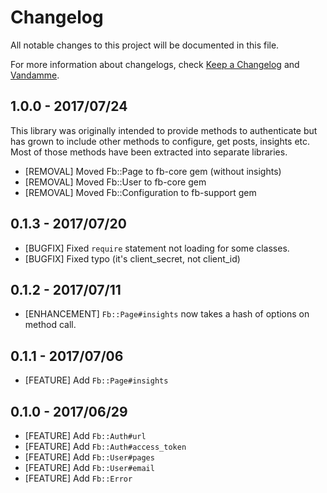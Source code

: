 # Changelog

All notable changes to this project will be documented in this file.

For more information about changelogs, check
[Keep a Changelog](http://keepachangelog.com) and
[Vandamme](http://tech-angels.github.io/vandamme).

## 1.0.0  - 2017/07/24

This library was originally intended to provide methods to authenticate but
has grown to include other methods to configure, get posts, insights etc.
Most of those methods have been extracted into separate libraries.

* [REMOVAL] Moved Fb::Page to fb-core gem (without insights)
* [REMOVAL] Moved Fb::User to fb-core gem
* [REMOVAL] Moved Fb::Configuration to fb-support gem

## 0.1.3  - 2017/07/20

* [BUGFIX] Fixed `require` statement not loading for some classes.
* [BUGFIX] Fixed typo (it's client_secret, not client_id)

## 0.1.2  - 2017/07/11

* [ENHANCEMENT] `Fb::Page#insights` now takes a hash of options on method call.

## 0.1.1  - 2017/07/06

* [FEATURE] Add `Fb::Page#insights`

## 0.1.0  - 2017/06/29

* [FEATURE] Add `Fb::Auth#url`
* [FEATURE] Add `Fb::Auth#access_token`
* [FEATURE] Add `Fb::User#pages`
* [FEATURE] Add `Fb::User#email`
* [FEATURE] Add `Fb::Error`

